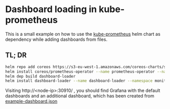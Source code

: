 # Dashboard loading in kube-prometheus

This is a small example on how to use the 
[kube-prometheus](https://github.com/coreos/prometheus-operator/tree/master/helm) helm chart as dependency while adding 
dashboards from files.

## TL; DR
```bash
helm repo add coreos https://s3-eu-west-1.amazonaws.com/coreos-charts/stable/
helm install coreos/prometheus-operator --name prometheus-operator --namespace monitoring
helm dep build dashboard-loader
helm install dashboard-loader --name dashboard-loader --namespace monitoring
``` 

Visiting http://\<node-ip>:30910/ , you should find Grafana with the default dashboards and an additional 
dashboard, which has been created from [example-dashboard.json](dashboard-loader/dashboards/example-dashboard.json)
